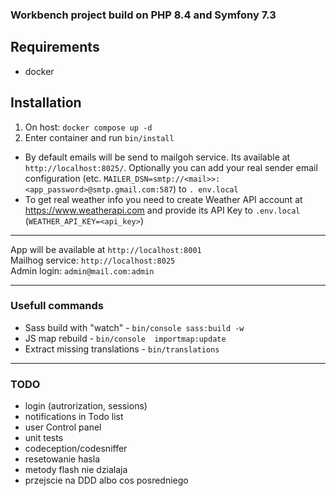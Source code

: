 ### Workbench project build on PHP 8.4 and Symfony 7.3

## Requirements
- docker

## Installation
1. On host: `docker compose up -d`
2. Enter container and run `bin/install`

- By default emails will be send to mailgoh service. Its available at `http://localhost:8025/`. 
Optionally you can add your real sender email configuration (etc. `MAILER_DSN=smtp://<mail>>:<app_password>@smtp.gmail.com:587`) to `.
env.local`  
- To get real weather info you need to create Weather API account at https://www.weatherapi.com and provide its API Key to `.env.local`
(`WEATHER_API_KEY=<api_key>`)

---

App will be available at `http://localhost:8001`  
Mailhog service: `http://localhost:8025`  
Admin login: `admin@mail.com:admin`  

---
### Usefull commands
- Sass build with "watch" - `bin/console sass:build -w`
- JS map rebuild - `bin/console  importmap:update`
- Extract missing translations - `bin/translations`

---
### TODO
- login (autrorization, sessions)
- notifications in Todo list
- user Control panel
- unit tests
- codeception/codesniffer
- resetowanie hasla
- metody flash nie dzialaja
- przejscie na DDD albo cos posredniego
